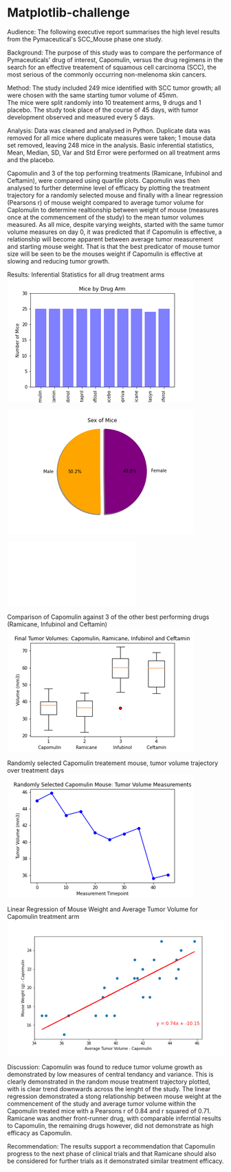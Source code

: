 # Matplotlib-challenge


Audience:
The following executive report summarises the high level results from the Pymaceutical's SCC_Mouse phase one study.  

Background:
The purpose of this study was to compare the performance of Pymaceuticals' drug of interest, Capomulin, versus the drug regimens in the search for an effective treatement of squamous cell carcinoma (SCC), the most serious of the commonly occurring non-melenoma skin cancers. 

Method:
The study included 249 mice identified with SCC tumor growth; all were chosen with the same starting tumor volume of 45mm.   
The mice were split randomly into 10 treatement arms, 9 drugs and 1 placebo. 
The study took place of the course of 45 days, with tumor development observed and measured every 5 days. 

Analysis:
Data was cleaned and analysed in Python.  Duplicate data was removed for all mice where duplicate measures were taken; 1 mouse data set removed, leaving 248 mice in the analysis.
Basic inferential statistics, Mean, Median, SD, Var and Std Error were performed on all treatment arms and the placebo.  

Capomulin and 3 of the top performing treatments (Ramicane, Infubinol and Ceftamin), were compared using quartile plots. Capomulin was then analysed to further determine level of efficacy by plotting the treatment trajectory for a randomly selected mouse and finally with a linear regression (Pearsons r) of mouse weight compared to average tumor volume for Caplomulin to determine realtionship between weight of mouse (measures once at the commencement of the study) to the mean tumor volumes measured. As all mice, despite varying weights, started with the same tumor volume measures on day 0, it was predicted that if Capomulin is effective, a relationship will become apparent between average tumor measurement and starting mouse weight.  That is that the best predicator of mouse tumor size will be seen to be the mouses weight if Capomulin is effective at slowing and reducing tumor growth.

Results:
Inferential Statistics for all drug treatment arms
![mouse_drug](Images/mouse_drug.png)

![sex_piegrph](Images/sex_piegrph.png)

![pivot](Images/pivot.html)

Comparison of Capomulin against 3 of the other best performing drugs (Ramicane, Infubinol and Ceftamin) 
![boxes](Images/boxes.png)

Randomly selected Capomulin treatement mouse, tumor volume trajectory over treatment days
![mouse_line](Images/mouse_line.png)

Linear Regression of Mouse Weight and Average Tumor Volume for Capomulin treatment arm
![weight_av_TumorVol](Images/weight_av_TumorVol.png)

Discussion:
Capomulin was found to reduce tumor volume growth as demonstrated by low measures of central tendancy and variance.  This is clearly demonstrated in the random mouse treatment trajectory plotted, with is clear trend downwards across the lenght of the study.  The linear regression demonstrated a stong relationship between mouse weight at the commencement of the study and average tumor volume within the Capomulin treated mice with a Pearsons r of 0.84 and r squared of 0.71. Ramicane was another front-runner drug, with comparable inferntial results to Capomulin, the remaining drugs however, did not demonstrate as high efficacy as Capomulin.  

Recommendation:
The results support a recommendation that Capomulin progress to the next phase of clinical trials and that Ramicane should also be considered for further trials as it demonstrated similar treatment efficacy.


